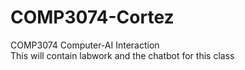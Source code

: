 # COMP3074-Cortez
COMP3074 Computer-AI Interaction  
This will contain labwork and the chatbot for this class
